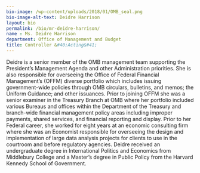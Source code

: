 ```yaml
---
bio-image: /wp-content/uploads/2018/01/OMB_seal.png
bio-image-alt-text: Deidre Harrison
layout: bio
permalink: /bio/mr-deidre-harrison/
name : Ms. Deidre Harrison
department: Office of Management and Budget
title: Controller &#40;Acting&#41; 
---
```


<p>Deidre is a senior member of the OMB management team supporting the President’s Management Agenda and other Administration priorities. She is also responsible for overseeing the Office of Federal Financial Management’s (OFFM) diverse portfolio which includes issuing government-wide policies through OMB circulars, bulletins, and memos; the Uniform Guidance; and other issuances. Prior to joining OFFM she was a senior examiner in the Treasury Branch at OMB where her portfolio included various Bureaus and offices within the Department of the Treasury and branch-wide financial management policy areas including improper payments, shared services, and financial reporting and display. Prior to her Federal career, she worked for eight years at an economic consulting firm where she was an Economist responsible for overseeing the design and implementation of large data analysis projects for clients to use in the courtroom and before regulatory agencies.  Deidre received an undergraduate degree in International Politics and Economics from Middlebury College and a Master’s degree in Public Policy from the Harvard Kennedy School of Government.</p>